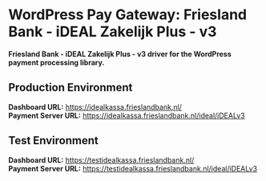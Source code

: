 # WordPress Pay Gateway: Friesland Bank - iDEAL Zakelijk Plus - v3

**Friesland Bank - iDEAL Zakelijk Plus - v3 driver for the WordPress payment processing library.**

## Production Environment

**Dashboard URL:** https://idealkassa.frieslandbank.nl/  
**Payment Server URL:** https://idealkassa.frieslandbank.nl/ideal/iDEALv3

## Test Environment

**Dashboard URL:** https://testidealkassa.frieslandbank.nl/  
**Payment Server URL:** https://testidealkassa.frieslandbank.nl/ideal/iDEALv3
